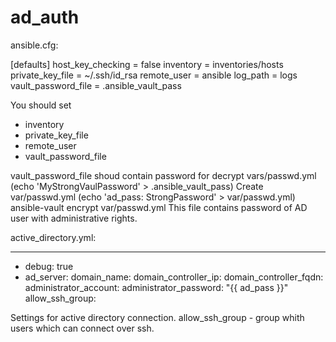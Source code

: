 # ad_auth

ansible.cfg:

[defaults]
host_key_checking   = false
inventory           = inventories/hosts
private_key_file    = ~/.ssh/id_rsa
remote_user         = ansible
log_path            = logs
vault_password_file = .ansible_vault_pass

You should set 
- inventory
- private_key_file
- remote_user
- vault_password_file

vault_password_file shoud contain password for decrypt vars/passwd.yml (echo 'MyStrongVaulPassword' > .ansible_vault_pass)
Create var/passwd.yml (echo 'ad_pass: StrongPassword' > var/passwd.yml)
ansible-vault encrypt var/passwd.yml
This file contains password of AD user with administrative rights.

active_directory.yml:

---
- debug:                         true
- ad_server:
    domain_name:                 <domain>
    domain_controller_ip:        <ip>
    domain_controller_fqdn:      <fqdn>
    administrator_account:       <user>
    administrator_password:      "{{ ad_pass }}"
    allow_ssh_group:             <group>
  
 Settings for active directory connection.
 allow_ssh_group - group whith users which can connect over ssh.
 
